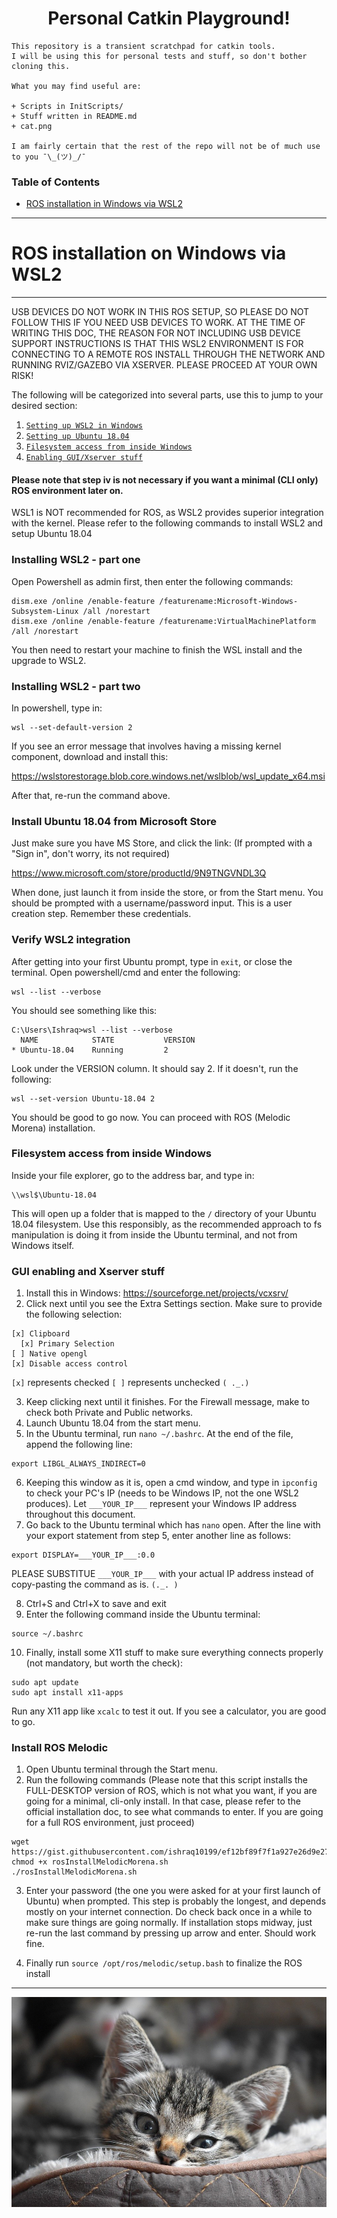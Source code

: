 <h1 align=center> Personal Catkin Playground!  </h1>

```
This repository is a transient scratchpad for catkin tools. 
I will be using this for personal tests and stuff, so don't bother cloning this.

What you may find useful are:

+ Scripts in InitScripts/
+ Stuff written in README.md
+ cat.png

I am fairly certain that the rest of the repo will not be of much use to you ¯\_(ツ)_/¯ 
```

### Table of Contents
* [ROS installation in Windows via WSL2](#ros-installation-on-windows-via-wsl2)


-------------------------------------------------------------------------------------------------------------------------
# ROS installation on Windows via WSL2
-------------------------------------------------------------------------------------------------------------------------

USB DEVICES DO NOT WORK IN THIS ROS SETUP, SO PLEASE DO NOT FOLLOW THIS IF YOU NEED USB DEVICES TO WORK. 
AT THE TIME OF WRITING THIS DOC, THE REASON FOR NOT INCLUDING USB DEVICE SUPPORT INSTRUCTIONS IS THAT 
THIS WSL2 ENVIRONMENT IS FOR CONNECTING TO A REMOTE ROS INSTALL THROUGH THE NETWORK AND RUNNING RVIZ/GAZEBO VIA XSERVER. 
PLEASE PROCEED AT YOUR OWN RISK!

The following will be categorized into several parts, use this to jump to your desired section:

   1.   [`Setting up WSL2 in Windows`](#installing-wsl2---part-one)
   2.   [`Setting up Ubuntu 18.04`](#install-ubuntu-1804-from-microsoft-store)
   3.   [`Filesystem access from inside Windows`](#filesystem-access-from-inside-windows)
   4.   [`Enabling GUI/Xserver stuff`](#gui-enabling-and-xserver-stuff)


#### Please note that step iv is not necessary if you want a minimal (CLI only) ROS environment later on.

WSL1 is NOT recommended for ROS, as WSL2 provides superior integration with the kernel. Please refer to the following commands to install WSL2 and setup Ubuntu 18.04


### Installing WSL2 - part one

Open Powershell as admin first, then enter the following commands:
```
dism.exe /online /enable-feature /featurename:Microsoft-Windows-Subsystem-Linux /all /norestart
dism.exe /online /enable-feature /featurename:VirtualMachinePlatform /all /norestart
```
You then need to restart your machine to finish the WSL install and the upgrade to WSL2.

### Installing WSL2 - part two

In powershell, type in:
```
wsl --set-default-version 2
```
If you see an error message that involves having a missing kernel component, download and install this:

https://wslstorestorage.blob.core.windows.net/wslblob/wsl_update_x64.msi

After that, re-run the command above.

### Install Ubuntu 18.04 from Microsoft Store

Just make sure you have MS Store, and click the link:
(If prompted with a "Sign in", don't worry, its not required)

https://www.microsoft.com/store/productId/9N9TNGVNDL3Q

When done, just launch it from inside the store, or from the Start menu.
You should be prompted with a username/password input. This is a user creation step. Remember these credentials.

### Verify WSL2 integration

After getting into your first Ubuntu prompt, type in `exit`, or close the terminal. Open powershell/cmd and enter the following:
```
wsl --list --verbose
```

You should see something like this:
```
C:\Users\Ishraq>wsl --list --verbose
  NAME            STATE           VERSION
* Ubuntu-18.04    Running         2
```

Look under the VERSION column. It should say 2. If it doesn't, run the following:

```
wsl --set-version Ubuntu-18.04 2
```
You should be good to go now. You can proceed with ROS (Melodic Morena) installation.

### Filesystem access from inside Windows

Inside your file explorer, go to the address bar, and type in:
```
\\wsl$\Ubuntu-18.04
```
This will open up a folder that is mapped to the `/` directory of your Ubuntu 18.04 filesystem. Use this responsibly, as the recommended approach to fs manipulation is doing it from inside the Ubuntu terminal, and not from Windows itself.

### GUI enabling and Xserver stuff

1. Install this in Windows: https://sourceforge.net/projects/vcxsrv/
2. Click next until you see the Extra Settings section. Make sure to provide the following selection:
```
[x] Clipboard
  [x] Primary Selection
[ ] Native opengl
[x] Disable access control
```
`[x]` represents checked
`[ ]` represents unchecked `( ._.)`

3. Keep clicking next until it finishes. For the Firewall message, make to check both Private and Public networks.
4. Launch Ubuntu 18.04 from the start menu.
5. In the Ubuntu terminal, run `nano ~/.bashrc`. At the end of the file, append the following line:
```
export LIBGL_ALWAYS_INDIRECT=0
```
6. Keeping this window as it is, open a cmd window, and type in `ipconfig` to check your PC's IP (needs to be Windows IP, not the one WSL2 produces). Let `___YOUR_IP___` represent your Windows IP address throughout this document.
7. Go back to the Ubuntu terminal which has `nano` open. After the line with your export statement from step 5, enter another line as follows:
```
export DISPLAY=___YOUR_IP___:0.0
```
PLEASE SUBSTITUE `___YOUR_IP___` with your actual IP address instead of copy-pasting the command as is. `(._. )`

8. Ctrl+S and Ctrl+X  to save and exit
9. Enter the following command inside the Ubuntu terminal:
```
source ~/.bashrc
```
10. Finally, install some X11 stuff to make sure everything connects properly (not mandatory, but worth the check):
```
sudo apt update
sudo apt install x11-apps
```
Run any X11 app like `xcalc` to test it out. If you see a calculator, you are good to go.

### Install ROS Melodic

1. Open Ubuntu terminal through the Start menu.
2. Run the following commands (Please note that this script installs the FULL-DESKTOP version of ROS, which is not what you want, if you are going for a minimal, cli-only install. In that case, please refer to the official installation doc, to see what commands to enter. If you are going for a full ROS environment, just proceed)
```
wget https://gist.githubusercontent.com/ishraq10199/ef12bf89f7f1a927e26d9e273e1c8d3e/raw/cbb768b6f0809482a956460da9084a6a0ceaa170/rosInstallMelodicMorena.sh
chmod +x rosInstallMelodicMorena.sh
./rosInstallMelodicMorena.sh
```
3. Enter your password (the one you were asked for at your first launch of Ubuntu) when prompted. This step is probably the longest, and depends mostly on your internet connection. Do check back once in a while to make sure things are going normally. If installation stops midway, just re-run the last command by pressing up arrow and enter. Should work fine.

4. Finally run `source /opt/ros/melodic/setup.bash` to finalize the ROS install

----------------------------------------------------------------------------------------------------------------

![alt pic_go_brrr](cat.png "Random cat pic I found on the internet")
